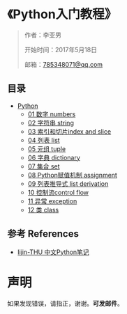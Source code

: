 # 《Python入门教程》

> 作者：李亚男
>
> 开始时间：2017年5月18日
>
> 邮箱：785348071@qq.com

## 目录
- [Python](01-python)
   - [01 数字 numbers](01-python/01.01-numbers.md)
   - [02 字符串 string](01-python/01.02-string.md)
   - [03 索引和切片index and slice](01-python/01.03-index_slice.md)
   - [04 列表 list](01-python/01.04-list.md)
   - [05 元组 tuple](01-python/01.05-tuple.md)
   - [06 字典 dictionary](01-python/01.06-dictionary.md)
   - [07 集合 set](01-python/01.07-set.md)
   - [08 Python赋值机制 assignment](01-python/01.08-assignment.md)
   - [09 列表推导式 list derivation](01-python/01.09-list_derivation.md)
   - [10 控制流control flow](01-python/01.10-controlflow.md)
   - [11 异常 exception](01-python/01.11-exception.md)
   - [12 类 class](01-python/01.12-class.md)


## 参考 References
- [lijin-THU 中文Python笔记](https://github.com/lijin-THU/notes-python)

# 声明
如果发现错误，请指正，谢谢。**可发邮件**。